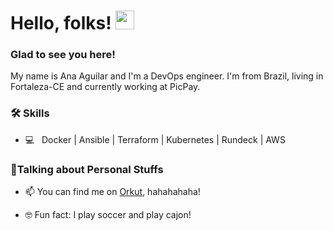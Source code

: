 # Hello, folks! <img src="https://raw.githubusercontent.com/MartinHeinz/MartinHeinz/master/wave.gif" width="30px">

### Glad to see you here!

My name is Ana Aguilar and I'm a DevOps engineer. I'm from Brazil, living in Fortaleza-CE and currently working at PicPay. 

<h3>🛠 Skills </h3>

- 💻 &nbsp; Docker | Ansible | Terraform | Kubernetes | Rundeck | AWS


<h3>📱Talking about Personal Stuffs </h3>

* 📫 You can find me on [Orkut](http://orkut.com), hahahahaha!

* 🤓 Fun fact: I play soccer and play cajon!


